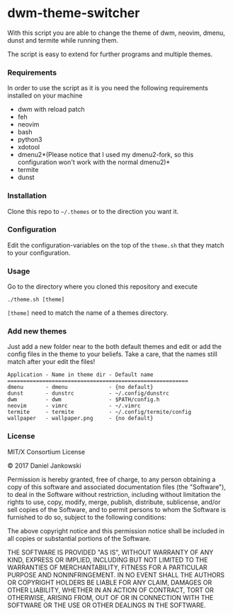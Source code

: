 # dwm-theme-switcher


With this script you are able to change the theme
of dwm, neovim, dmenu, dunst and termite while running them.

The script is easy to extend for further programs
and multiple themes.


### Requirements

In order to use the script as it is you need the following
requirements installed on your machine

- dwm with reload patch
- feh
- neovim
- bash
- python3
- xdotool
- dmenu2*(Please notice that I used my dmenu2-fork, 
so this configuration won't work with the normal dmenu2)*
- termite
- dunst

### Installation

Clone this repo to `~/.themes` or to the direction you want it.


### Configuration

Edit the configuration-variables on the top of the `theme.sh`
that they match to your configuration.


### Usage

Go to the directory where you cloned this repository and execute

```
./theme.sh [theme]
```

`[theme]` need to match the name of a themes directory.


### Add new themes

Just add a new folder near to the both default themes and
edit or add the config files in the theme to your beliefs.
Take a care, that the names still match after your edit
the files!

```
Application - Name in theme dir - Default name
=========================================================
dmenu       - dmenu             - {no default}
dunst       - dunstrc           - ~/.config/dunstrc
dwm         - dwm               - $PATH/config.h
neovim      - vimrc             - ~/.vimrc
termite     - termite           - ~/.config/termite/config
wallpaper   - wallpaper.png     - {no default}
```


### License

MIT/X Consortium License

© 2017 Daniel Jankowski

Permission is hereby granted, free of charge, to any person obtaining a
copy of this software and associated documentation files (the "Software"),
to deal in the Software without restriction, including without limitation
the rights to use, copy, modify, merge, publish, distribute, sublicense,
and/or sell copies of the Software, and to permit persons to whom the
Software is furnished to do so, subject to the following conditions:

The above copyright notice and this permission notice shall be included in
all copies or substantial portions of the Software.

THE SOFTWARE IS PROVIDED "AS IS", WITHOUT WARRANTY OF ANY KIND, EXPRESS OR
IMPLIED, INCLUDING BUT NOT LIMITED TO THE WARRANTIES OF MERCHANTABILITY,
FITNESS FOR A PARTICULAR PURPOSE AND NONINFRINGEMENT.  IN NO EVENT SHALL
THE AUTHORS OR COPYRIGHT HOLDERS BE LIABLE FOR ANY CLAIM, DAMAGES OR OTHER
LIABILITY, WHETHER IN AN ACTION OF CONTRACT, TORT OR OTHERWISE, ARISING
FROM, OUT OF OR IN CONNECTION WITH THE SOFTWARE OR THE USE OR OTHER
DEALINGS IN THE SOFTWARE.

